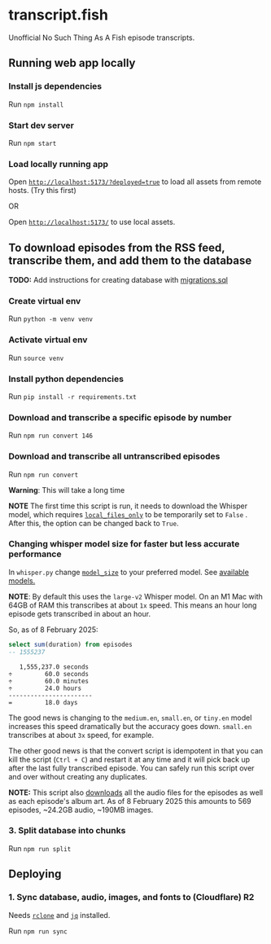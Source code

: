 # transcript.fish

Unofficial No Such Thing As A Fish episode transcripts.

## Running web app locally

### Install js dependencies

Run `npm install`

### Start dev server

Run `npm start`

### Load locally running app

Open [`http://localhost:5173/?deployed=true`](http://localhost:5173/?deployed=true) to load all assets from remote hosts. (Try this first)

OR

Open [`http://localhost:5173/`](http://localhost:5173/) to use local assets.

## To download episodes from the RSS feed, transcribe them, and add them to the database

**TODO:** Add instructions for creating database with [migrations.sql](./db/migrations.sql)

### Create virtual env

Run `python -m venv venv`

### Activate virtual env

Run `source venv`

### Install python dependencies

Run `pip install -r requirements.txt`

### Download and transcribe a specific episode by number

Run `npm run convert 146`

### Download and transcribe all untranscribed episodes

Run `npm run convert`

**Warning**: This will take a long time

**NOTE** The first time this script is run, it needs to download the Whisper model, which requires [`local_files_only`](./src/python/whisper.py#L13) to be temporarily set to `False` . After this, the option can be changed back to `True`.

### Changing whisper model size for faster but less accurate performance

In `whisper.py` change [`model_size`](./src/python/whisper.py#L7) to your preferred model. See [available models.](https://huggingface.co/guillaumekln)

**NOTE**: By default this uses the `large-v2` Whisper model. On an M1 Mac with 64GB of RAM this transcribes at about `1x` speed. This means an hour long episode gets transcribed in about an hour.

So, as of 8 February 2025:

```sql
select sum(duration) from episodes
-- 1555237
```

```text
   1,555,237.0 seconds
÷         60.0 seconds
÷         60.0 minutes
÷         24.0 hours
-----------------------
=         18.0 days
```

The good news is changing to the `medium.en`, `small.en`, or `tiny.en` model increases this speed dramatically but the accuracy goes down. `small.en` transcribes at about `3x` speed, for example.

The other good news is that the convert script is idempotent in that you can kill the script (`Ctrl + C`) and restart it at any time and it will pick back up after the last fully transcribed episode. You can safely run this script over and over without creating any duplicates.

**NOTE:** This script also [downloads](/src/python/convert.py#L25) all the audio files for the episodes as well as each episode's album art. As of 8 February 2025 this amounts to 569 episodes, ~24.2GB audio, ~190MB images.

### 3. Split database into chunks

Run `npm run split`

## Deploying

### 1. Sync database, audio, images, and fonts to (Cloudflare) R2

Needs [`rclone`](https://rclone.org/) and [`jq`](https://jqlang.github.io/jq/) installed.

Run `npm run sync`
